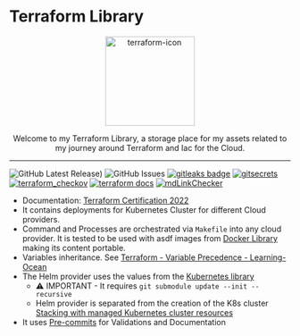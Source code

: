 # Terraform Library

<p align="center">
  <img alt="terraform-icon" src="https://icons-for-free.com/iconfiles/png/512/Terraform-1329545833434920628.png" height="160" />
  <p align="center">Welcome to my Terraform Library, a storage place for my assets related to my journey around Terraform and Iac for the Cloud.</p>
</p>

---

![GitHub Latest Release)](https://img.shields.io/github/v/release/carlosrodlop/terraform-lib?logo=github) ![GitHub Issues](https://img.shields.io/github/issues/carlosrodlop/terraform-lib?logo=github) [![gitleaks badge](https://img.shields.io/badge/protected%20by-gitleaks-blue)](https://github.com/zricethezav/gitleaks#pre-commit) [![gitsecrets](https://img.shields.io/badge/protected%20by-gitsecrets-blue)](https://github.com/awslabs/git-secrets) [![terraform_checkov](https://img.shields.io/badge/protected%20by-checkov-blue)](https://github.com/bridgecrewio/checkov) [![terraform docs](https://img.shields.io/badge/docs%20by-terraformdocs-blue)](https://github.com/terraform-docs/terraform-docs/) [![mdLinkChecker](https://github.com/carlosrodlop/terraform-lib/actions/workflows/mdLinkChecker.yml/badge.svg)](https://github.com/carlosrodlop/terraform-lib/actions/workflows/mdLinkChecker.yml)

- Documentation: [Terraform Certification 2022](https://github.com/carlosrodlop/carlosrodlop-docs/tree/main/hashicorp)
- It contains deployments for Kubernetes Cluster for different Cloud providers.
- Command and Processes are orchestrated via `Makefile` into any cloud provider. It is tested to be used with asdf images from [Docker Library](https://github.com/carlosrodlop/docker-lib) making its content portable.
- Variables inheritance. See [Terraform - Variable Precedence - Learning-Ocean](https://learning-ocean.com/tutorials/terraform/terraform-variable-precedence)
- The Helm provider uses the values from the [Kubernetes library](https://github.com/carlosrodlop/K8s-lib)
  - ⚠️ IMPORTANT - It requires `git submodule update --init --recursive`
  - Helm provider is separated from the creation of the K8s cluster [Stacking with managed Kubernetes cluster resources](https://registry.terraform.io/providers/hashicorp/kubernetes/latest/docs#stacking-with-managed-kubernetes-cluster-resources)
- It uses [Pre-commits](.pre-commit-config.yaml) for Validations and Documentation
